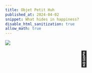 ```yaml
---
title: Objet Petit Huh
published_at: 2024-04-02
snippet: What hides in happiness?
disable_html_sanitization: true
allow_math: true
---
```



<image id="masters_discourse" src="/240420/masters_discourse.png"></image>

<div style="text-align: center; font-size: xxx-large;" id="emoji">&#129325</div>

<script type="module">
   
   document.getElementById (`masters_discourse`).style.backgroundColor = `transparent`
   const title = document.getElementsByTagName (`h1`).item (0)
   const emoji = document.getElementById (`emoji`)

   const modes = [ `.?!`, [ `&#128562`, `&#129325`, `&#128544` ] ]
   let frame_count = 0
   const draw_frame = () => {
      const i = frame_count++ % modes[0].length
      title.innerText = `Objet Petit Huh${ modes[0][i] }`
      emoji.innerHTML = modes[1][i]
      setTimeout (draw_frame, 2000)
   }

   draw_frame ()
</script>